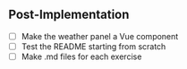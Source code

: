 ## Post-Implementation
- [ ] Make the weather panel a Vue component
- [ ] Test the README starting from scratch
- [ ] Make .md files for each exercise
